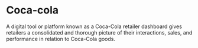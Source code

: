 # Coca-cola
A digital tool or platform known as a Coca-Cola retailer dashboard gives retailers a consolidated and thorough picture of their interactions, sales, and performance in relation to Coca-Cola goods.
